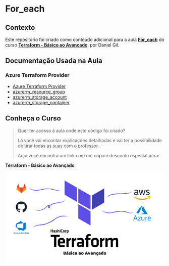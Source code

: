 # For_each

## Contexto

Este repositório foi criado como conteúdo adicional para a aula [**For_each**](https://www.udemy.com/course/terraform-do-basico-ao-avancado/learn/lecture/30183782#overview) do curso [**Terraform - Básico ao Avançado**](https://www.udemy.com/course/terraform-do-basico-ao-avancado/?couponCode=TERRAFORM_MAR24), por Daniel Gil.

## Documentação Usada na Aula

### Azure Terraform Provider

- [Azure Terraform Provider](https://registry.terraform.io/providers/hashicorp/azurerm/latest/docs)
- [azurerm_resource_group](https://registry.terraform.io/providers/hashicorp/azurerm/latest/docs/resources/resource_group)
- [azurerm_storage_account](https://registry.terraform.io/providers/hashicorp/azurerm/latest/docs/resources/storage_account)
- [azurerm_storage_container](https://registry.terraform.io/providers/hashicorp/azurerm/latest/docs/resources/storage_container)

## Conheça o Curso

> Quer ter acesso à aula onde este código foi criado?
>
> Lá você vai encontar explicações detalhadas e vai ter a possibilidade de tirar todas as suas com o professor.
>
> Aqui você encontra um link com um cupom desconto especial para:

**Terraform - Básico ao Avançado**

[![Terraform - Básico ao Avançado](../curso-terraform.png)](https://www.udemy.com/course/terraform-do-basico-ao-avancado/?couponCode=TERRAFORM_MAR24)
